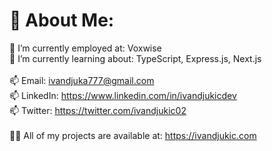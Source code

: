 # 💫 About Me:
🔭 I’m currently employed at: Voxwise <be><br>🌱 I’m currently learning about: TypeScript, Express.js, Next.js<br><br>📫 Email: ivandjuka777@gmail.com<br>📫 LinkedIn: https://www.linkedin.com/in/ivandjukicdev<br>📫 Twitter: https://twitter.com/ivandjukic02<br><br>👨‍💻 All of my projects are available at: https://ivandjukic.com

